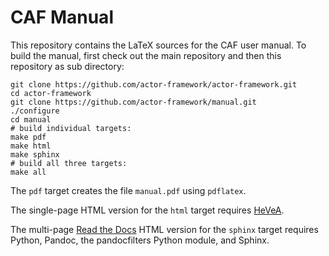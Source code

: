 # CAF Manual

This repository contains the LaTeX sources for the CAF user manual. To build
the manual, first check out the main repository and then this repository as sub
directory:

```
git clone https://github.com/actor-framework/actor-framework.git
cd actor-framework
git clone https://github.com/actor-framework/manual.git
./configure
cd manual
# build individual targets:
make pdf
make html
make sphinx
# build all three targets:
make all
```

The `pdf` target creates the file `manual.pdf` using `pdflatex`.

The single-page HTML version for the `html` target requires
[HeVeA](http://hevea.inria.fr).

The multi-page [Read the Docs](https://readthedocs.org) HTML version for the
`sphinx` target requires Python, Pandoc, the pandocfilters Python module, and Sphinx.
